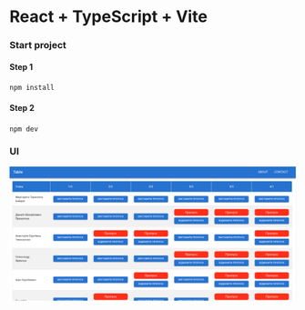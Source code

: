 # React + TypeScript + Vite

### Start project

#### Step 1
`npm install`

#### Step 2
`npm dev`

### UI
![Responsive Desktop website](public/site-desktop.png)